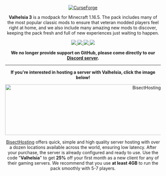<p align="center">
  <a href="https://www.curseforge.com/minecraft/modpacks/valhelsia-3">
    <img border="0" alt="CurseForge" src="https://zupimages.net/up/21/09/y0cr.png">
  </a>
</p>

<p align="center">
<strong>Valhelsia 3</strong> is a modpack for Minecraft 1.16.5. The pack includes many of the most popular classic mods to ensure that veteran modded players feel right at home, and we also include many amazing new mods to discover, keeping the pack fresh and full of new experiences just waiting to happen.
</p>

<p align="center">
  <a href="https://valhelsia.net/">
    <img src="https://img.shields.io/badge/Website-Valhelsia.net-1b1b1b?style=for-the-badge">
  </a>
  <a href="https://valhelsia.net/discord">
    <img src="https://img.shields.io/discord/396333981601234944?color=1b1b1b&label=Discord&logo=Discord&style=for-the-badge">
  </a>
  <a href="https://twitter.com/valhelsia">
    <img src="https://img.shields.io/twitter/follow/valhelsia?color=1b1b1b&label=Twitter&logo=twitter&style=for-the-badge">
  </a>
  <a href="https://github.com/ValhelsiaTeam">
    <img src="https://img.shields.io/badge/GitHub-ValhelsiaTeam-1b1b1b?logo=GitHub&style=for-the-badge">
  </a>
</p>

<p align="center">
  <strong>We no longer provide support on GitHub, please come directly to our <a href="https://valhelsia.net/discord">Discord server</a>.</strong>
</p>

------------------------------

<p align="center">
  <strong>If you're interested in hosting a server with Valhelsia, click the image below!</strong>
</p>

<p align="center">
  <a href="https://bisecthosting.com/Valhelsia">
    <img border="0" alt="BisectHosting" src="https://zupimages.net/up/20/45/qo6j.png" width="900" height="164">
  </a>
</p>                                                                                                                                             

<p align="center">
<a href="https://bisecthosting.com/Valhelsia">BisectHosting</a> offers quick, simple and high quality server hosting with over a dozen locations available across the world, ensuring low latency. After your purchase, the server is already configured and ready to use.
Use the code "<strong>Valhelsia</strong>" to get <strong>25%</strong> off your first month as a new client for any of their gaming servers.
We recommend that you use <strong>at least 4GB</strong> to run the pack smoothly with 5-7 players.
</p>
